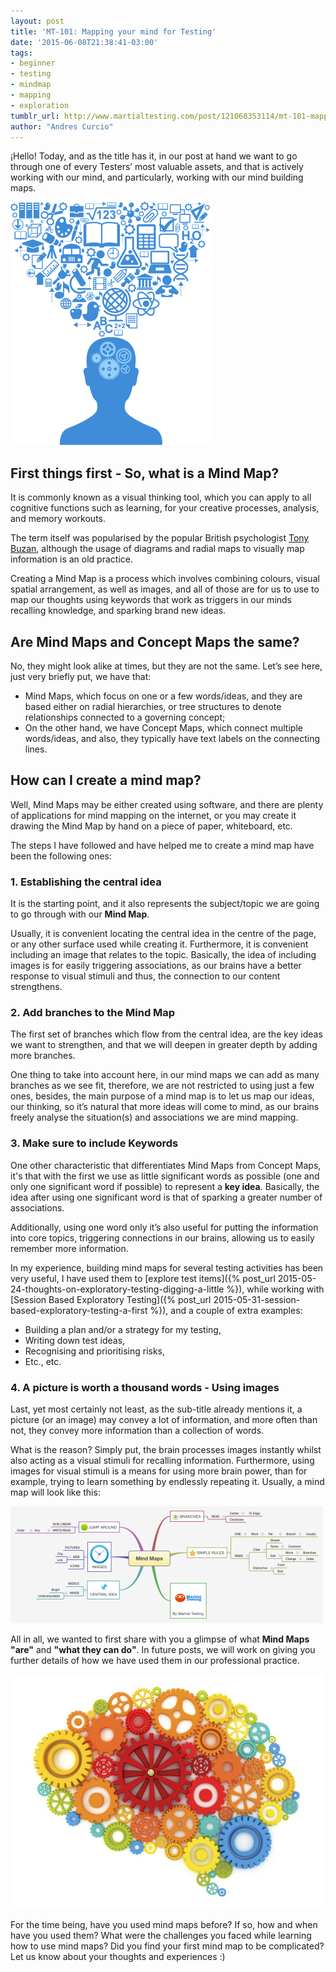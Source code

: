 ```yaml
---
layout: post
title: 'MT-101: Mapping your mind for Testing'
date: '2015-06-08T21:38:41-03:00'
tags:
- beginner
- testing
- mindmap
- mapping
- exploration
tumblr_url: http://www.martialtesting.com/post/121068353114/mt-101-mapping-your-mind-for-testing
author: "Andres Curcio"
---
```


¡Hello! Today, and as the title has it, in our post at hand we want to go through one of every Testers’ most valuable assets, and that is actively working with our mind, and particularly, working with our mind building maps.

![MT 101 - Figure 1](/assets/mt101-1.png)

## First things first - So, what is a Mind Map?

It is commonly known as a visual thinking tool, which you can apply to all cognitive functions such as learning, for your creative processes, analysis, and memory workouts.

The term itself was popularised by the popular British psychologist [Tony Buzan](http://www.tonybuzan.com/), although the usage of diagrams and radial maps to visually map information is an old practice.

Creating a Mind Map is a process which involves combining colours, visual spatial arrangement, as well as images, and all of those are for us to use to map our thoughts using keywords that work as triggers in our minds recalling knowledge, and sparking brand new ideas.

## Are Mind Maps and Concept Maps the same?

No, they might look alike at times, but they are not the same. Let’s see here, just very briefly put, we have that:

- Mind Maps, which focus on one or a few words/ideas, and they are based either on radial hierarchies, or tree structures to denote relationships connected to a governing concept;
- On the other hand, we have Concept Maps, which connect multiple words/ideas, and also, they typically have text labels on the connecting lines.

## How can I create a mind map?

Well, Mind Maps may be either created using software, and there are plenty of applications for mind mapping on the internet, or you may create it drawing the Mind Map by hand on a piece of paper, whiteboard, etc.

The steps I have followed and have helped me to create a mind map have been the following ones:

### 1. Establishing the central idea

It is the starting point, and it also represents the subject/topic we are going to go through with our **Mind Map**.

Usually, it is convenient locating the central idea in the centre of the page, or any other surface used while creating it. Furthermore, it is convenient including an image that relates to the topic. Basically, the idea of including images is for easily triggering associations, as our brains have a better response to visual stimuli and thus, the connection to our content strengthens.

### 2. Add branches to the Mind Map

The first set of branches which flow from the central idea, are the key ideas we want to strengthen, and that we will deepen in greater depth by adding more branches.

One thing to take into account here, in our mind maps we can add as many branches as we see fit, therefore, we are not restricted to using just a few ones, besides, the main purpose of a mind map is to let us map our ideas, our thinking, so it’s natural that more ideas will come to mind, as our brains freely analyse the situation(s) and associations we are mind mapping.

### 3. Make sure to include Keywords

One other characteristic that differentiates Mind Maps from Concept Maps, it's that with the first we use as little significant words as possible (one and only one significant word if possible) to represent a **key idea**. Basically, the idea after using one significant word is that of sparking a greater number of associations.

Additionally, using one word only it’s also useful for putting the information into core topics, triggering connections in our brains, allowing us to easily remember more information.

In my experience, building mind maps for several testing activities has been very useful, I have used them to [explore test items]({% post_url 2015-05-24-thoughts-on-exploratory-testing-digging-a-little %}), while working with [Session Based Exploratory Testing]({% post_url 2015-05-31-session-based-exploratory-testing-a-first %}), and a couple of extra examples:

- Building a plan and/or a strategy for my testing,
- Writing down test ideas,
- Recognising and prioritising risks,
- Etc., etc.

### 4. A picture is worth a thousand words - Using images

Last, yet most certainly not least, as the sub-title already mentions it, a picture (or an image) may convey a lot of information, and more often than not, they convey more information than a collection of words.

What is the reason? Simply put, the brain processes images instantly whilst also acting as a visual stimuli for recalling information. Furthermore, using images for visual stimuli is a means for using more brain power, than for example, trying to learn something by endlessly repeating it. Usually, a mind map will look like this:

![MT 101 - Figure 2](/assets/mt101-2.png)

All in all, we wanted to first share with you a glimpse of what **Mind Maps "are"** and **"what they can do"**. In future posts, we will work on giving you further details of how we have used them in our professional practice.

![MT 101 - Figure 3](/assets/mt101-3.jpg)

For the time being, have you used mind maps before? If so, how and when have you used them? What were the challenges you faced while learning how to use mind maps? Did you find your first mind map to be complicated? Let us know about your thoughts and experiences :)
